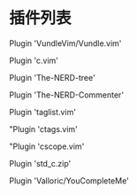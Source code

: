 # 插件列表

Plugin 'VundleVim/Vundle.vim'

Plugin 'c.vim'

Plugin 'The-NERD-tree'

Plugin 'The-NERD-Commenter'

Plugin 'taglist.vim'

"Plugin 'ctags.vim'

"Plugin 'cscope.vim'

Plugin 'std_c.zip'

Plugin 'Valloric/YouCompleteMe'
